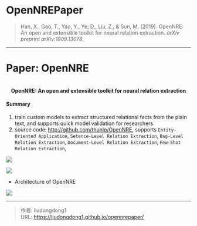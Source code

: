 # OpenNREPaper


> Han, X., Gao, T., Yao, Y., Ye, D., Liu, Z., & Sun, M. (2019). OpenNRE: An open and extensible toolkit for neural relation extraction. *arXiv preprint arXiv:1909.13078*.

------

# Paper: OpenNRE

<div align=center>
<br/>
<b>OpenNRE: An open and extensible toolkit for neural relation extraction
</b>
</div>

#### Summary

1. train custom models to extract structured relational facts from the plain text, and supports quick model validation for researchers.
2. source code:  http://github.com/thunlp/OpenNRE, supports `Entity-Oriented Application`, `Setence-Level Relation Extraction`, `Bag-Level Relation Extraction`, `Document-Level Relation Extraction`, `Few-Shot Relation Extraction`,

![](https://gitee.com/github-25970295/blogImage/raw/master/img/image-20210224160304158.png)

![](https://gitee.com/github-25970295/blogImage/raw/master/img/image-20210224160427226.png)

- Architecture of OpenNRE

![](https://gitee.com/github-25970295/blogImage/raw/master/img/image-20210224160910665.png)

---

> 作者: liudongdong1  
> URL: https://liudongdong1.github.io/opennrepaper/  

